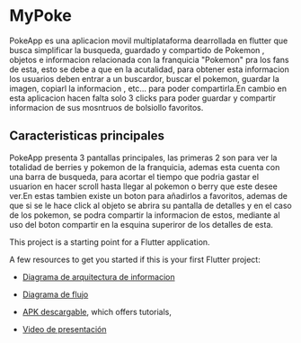 # MyPoke

PokeApp es una aplicacion movil multiplataforma dearrollada en flutter que busca simplificar la busqueda, guardado y compartido de Pokemon , objetos e informacion relacionada con la franquicia "Pokemon" pra los fans de esta, esto se debe a que en la acutalidad, para obtener esta informacion los usuarios deben entrar a un buscardor, buscar el pokemon, guardar la imagen, copiarl la informacion , etc... para poder compartirla.En cambio en esta aplicacion hacen falta solo 3 clicks para poder guardar y compartir informacion de sus mosntruos de bolsiollo favoritos.

## Caracteristicas principales

PokeApp presenta 3 pantallas principales, las primeras 2 son para ver la totalidad de berries y pokemon de la franquicia, ademas esta cuenta con una barra de busqueda, para acortar el tiempo que podria gastar el usuarion en hacer scroll hasta llegar al pokemon o berry que este desee ver.En estas tambien existe un boton para añadirlos a favoritos, ademas de que si se le hace click al objeto se abrira su pantalla de detalles y en el caso de los pokemon, se podra compartir la informacion de estos, mediante al uso del boton compartir en la esquina superiror de los detalles de esta.

This project is a starting point for a Flutter application.

A few resources to get you started if this is your first Flutter project:

- [Diagrama de arquitectura de informacion](https://github.com/PatoJZ/pokemon_browser/blob/main/assets/Diagramas/Diagrama%20de%20arquitectura%20de%20informacion.pdf)
- [Diagrama de flujo](https://github.com/PatoJZ/pokemon_browser/blob/main/assets/Diagramas/Diagrama%20de%20flujo.pdf)


- [APK descargable](https://github.com/PatoJZ/pokemon_browser/blob/main/MyPoke.apk), which offers tutorials,
- [Video de presentación](https://drive.google.com/file/d/1evaFfLPwsDXdvGYm87Rz6i4QhD27tuh1/view?usp=sharing)

